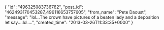  {
   "id": "496325083736762",
   "post_id": "462493170453287_496116653757605",
   "from_name": "Pete Daoust",
   "message": "lol...The crown have pictures of a beaten lady and a deposition let say....lol....",
   "created_time": "2013-03-26T11:33:35+0000"
 }
